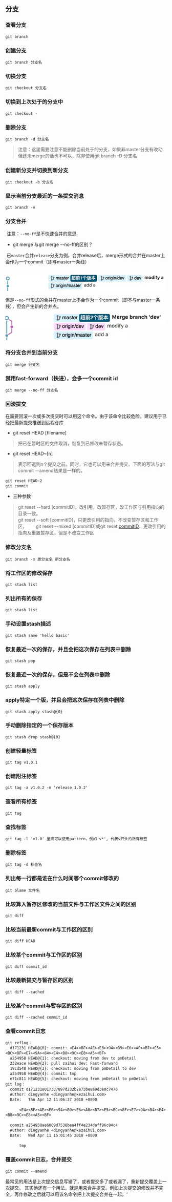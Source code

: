 
## 分支

### 查看分支

```
git branch
```

### 创建分支

```
git branch 分支名
```

### 切换分支

```
git checkout 分支名
```

### 切换到上次处于的分支中
```
git checkout -
```

### 删除分支
```
git branch -d 分支名
```
> 注意：这里需要注意不能删除当前处于的分支，如果非master分支有改动但还未merge的话也不可以，除非使用git branch -D 分支名

### 创建新分支并切换到新分支
```
git checkout -b 分支名
```

### 显示当前分支最近的一条提交消息
```
git branch -v
```

### 分支合并
  注意：`--no-ff`是不快速合并的意思

* git merge 与git merge --no-ff的区别？

  已`master`合并`release`分支为例，合并release后，merge形式的合并在master上会作为一个commit（即与master一条线）
  
  ![merge1](./file/merge1.png)
  
  但是`--no-ff`形式的合并在master上不会作为一个commit（即不与master一条线），但会产生新的合并点。
  
  ![mergeNoFF](./file/mergeNoFF.png)

### 将分支合并到当前分支
```
git merge 分支名
```

### 禁用fast-forward（快进），会多一个commit id
```
git merge --no-ff 分支名
```

### 回滚提交
在需要回滚一次或多次提交时可以用这个命令。由于该命令比较危险，建议用于已经把最新提交推送到远程仓库

* git reset HEAD [filename] 

> 把已在暂时区的文件取消，恢复到已修改未暂存状态。
  
* git reset HEAD~[n]

> 表示回退到n个提交之前。同时，它也可以用来合并提交。下面的写法与git commit --amend结果是一样的。
  
  ```
  git reset HEAD~2
  git commit
  ```

* 三种参数
> git reset --hard [commitID]，改引用，改暂存区，改工作区与引用指向的目录一致。    
> git reset --soft [commitID]，只更改引用的指向，不改变暂存区和工作区。       
> git reset --mixed [commitID]或git reset [commitID](默认)，更改引用的指向及重置暂存区，但是不改变工作区       

### 修改分支名
```
git branch -m 原分支名 新分支名
```

### 将工作区的修改保存
```
git stash list
```

### 列出所有的保存
```
git stash list
```

### 手动设置stash描述
```
git stash save 'hello basic'
```

### 恢复最近一次的保存，并且会把这次保存在列表中删除
```
git stash pop
```

### 恢复最近一次的保存，但是不会在列表中删除
```
git stash apply
```

### apply特定一个版，并且会把这次保存在列表中删除
```
git stash apply stash@{0}
```

### 手动删除指定的一个保存版本
```
git stash drop stash@{0}
```

### 创建轻量标签
```
git tag v1.0.1
```

### 创建附注标签
```
git tag -a v1.0.2 -m 'release 1.0.2'
```

### 查看所有标签
```
git tag
```

### 查找标签
```
git tag -l 'v1.0' 里面可以使用pattern，例如'v*', 代表v开头的所有标签
```

### 删除标签
```
git tag -d 标签名
```

### 列出每一行都是谁在什么时间哪个commit修改的
```
git blame 文件名
```

### 比较算入暂存区修改的当前文件与工作区文件之间的区别
```
git diff
```

### 比较当前最新commit与工作区的区别
```
git diff HEAD
```

### 比较某个commit与工作区的区别
```
git diff commit_id
```

### 比较最新提交与暂存区的区别
```
git diff --cached
```

### 比较某个commit与暂存区的区别
```
git diff --cached commit_id
```

### 查看commit日志
```
git reflog：
  d171231 HEAD@{0}: commit: <E4><BF><AE><E6><94><B9><E6><A0><B7><E5><BC><8F><E7><9A><84><E4><B8><9C><E8><A5><BF>
  a254958 HEAD@{1}: checkout: moving from dev to pmDetail
  232eace HEAD@{2}: pull zaihui dev: Fast-forward
  19cd548 HEAD@{3}: checkout: moving from pmDetail to dev
  a254958 HEAD@{4}: commit: tmp
  e71c811 HEAD@{5}: checkout: moving from pmDetail to pmDetail
git log：
  commit d1712318017337897d232b2e73be8a9d3e0c7470
  Author: dingyanhe <dingyanhe@kezaihui.com>
  Date:   Thu Apr 12 11:06:37 2018 +0800

      <E4><BF><AE><E6><94><B9><E6><A0><B7><E5><BC><8F><E7><9A><84><E4><B8><9C><E8><A5><BF>

  commit a254958ae6809d7538bea4ff4e234daff96c84c4
  Author: dingyanhe <dingyanhe@kezaihui.com>
  Date:   Wed Apr 11 15:01:45 2018 +0800

      tmp

```

### 覆盖commit日志，合并提交
```
git commit --amend
```
最常见的用法是上次提交信息写错了，或者提交多了或者漏了，重新提交覆盖上一次提交。
其实他还有一个用法，就是用来合并提交。例如上次提交的修改并不完全，再作修改之后就可以用该名命令把上次提交合并在一起。‘

